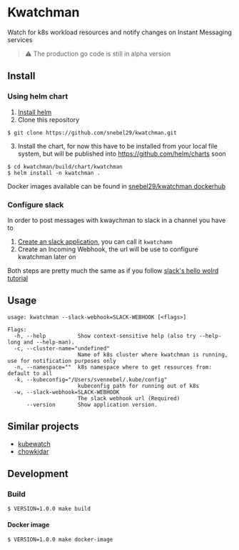 # Kwatchman

Watch for k8s workload resources and notify changes on Instant Messaging services

> :warning: The production go code is still in alpha version

## Install

### Using helm chart

1. [Install helm](https://helm.sh/docs/using_helm/)
2. Clone this repository
```
$ git clone https://github.com/snebel29/kwatchman.git
```
3. Install the chart, for now this have to be installed from your local file system, but will be published into https://github.com/helm/charts soon
```
$ cd kwatchman/build/chart/kwatchman
$ helm install -n kwatchman .
```

Docker images available can be found in [snebel29/kwatchman dockerhub](https://cloud.docker.com/repository/docker/snebel29/kwatchman)

### Configure slack

In order to post messages with kwaychman to slack in a channel you have to 

1. [Create an slack application](https://api.slack.com/apps/new), you can call it `kwatchamn`
2. Create an Incoming Webhook, the url will be use to configure kwatchman later on

Both steps are pretty much the same as if you follow [slack's hello wolrd tutorial](https://api.slack.com/tutorials/slack-apps-hello-world)

## Usage
```
usage: kwatchman --slack-webhook=SLACK-WEBHOOK [<flags>]

Flags:
  -h, --help          Show context-sensitive help (also try --help-long and --help-man).
  -c, --cluster-name="undefined"  
                      Name of k8s cluster where kwatchman is running, use for notification purposes only
  -n, --namespace=""  k8s namespace where to get resources from: default to all
  -k, --kubeconfig="/Users/svennebel/.kube/config"  
                      kubeconfig path for running out of k8s
  -w, --slack-webhook=SLACK-WEBHOOK  
                      The slack webhook url (Required)
      --version       Show application version.
```

## Similar projects

- [kubewatch](https://github.com/bitnami-labs/kubewatch)
- [chowkidar](https://github.com/stakater/Chowkidar)

## Development
### Build
```
$ VERSION=1.0.0 make build
```

#### Docker image
```
$ VERSION=1.0.0 make docker-image
```
